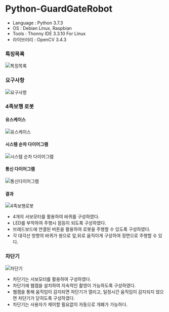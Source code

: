 # Python-GuardGateRobot

- Language : Python 3.7.3
- OS : Debian Linux, Raspbian
- Tools : Thonny IDE 3.3.10 For Linux
- 라이브러리 : OpenCV 3.4.3

### 특징목록
![특징목록](https://user-images.githubusercontent.com/71927210/129692531-0f47ae58-2e3a-4411-8c50-69069f7741eb.png)

### 요구사항
![요구사항](https://user-images.githubusercontent.com/71927210/129692578-2db6b2ba-771d-40a4-8789-081cb9bb7b29.png)


### 4족보행 로봇
#### 유스케이스
![유스케이스](https://user-images.githubusercontent.com/71927210/129693664-14d55e45-32f5-48f3-bce1-1a21b56649a6.png)
#### 시스템 순차 다이어그램
![시스템 순차 다이어그램](https://user-images.githubusercontent.com/71927210/129693712-5cfd67fd-8d4e-43ca-8060-c7b00ad46a0f.png)
#### 통신 다이어그램
![통신다이어그램](https://user-images.githubusercontent.com/71927210/129693906-1240a73b-356b-4560-9b47-e63f70dacfe8.png)
#### 결과
![4족보행로봇](https://user-images.githubusercontent.com/71927210/129693104-f20837da-f5a5-44ad-abd2-3001ccf81ed3.png) 
- 4개의 서보모터를 활용하여 바퀴를 구성하였다.
- LED를 부착하여 주행시 점등이 되도록 구성하였다.
- 브레드보드에 연결된 버튼을 활용하여 로봇을 주행할 수 있도록 구성하였다.
- 각 대각선 방향의 바퀴가 쌍으로 앞,뒤로 움직이게 구성하여 정면으로 주행할 수 있다.
### 차단기
![차단기](https://user-images.githubusercontent.com/71927210/129693215-e665a426-35ab-43c0-8445-70b8b6644c24.png)
- 차단기는 서보모터를 활용하여 구성하였다.
- 차단기에 웹캠을 설치하여 지속적인 촬영이 가능하도록 구성하였다.
- 웹캠을 통해 움직임이 감지되면 차단기가 열리고, 일정시간 움직임이 감지되지 않으면 차단기가 닫히도록 구성하였다.
- 차단기는 사용자가 제어할 필요없이 자동으로 개폐가 가능하다.
